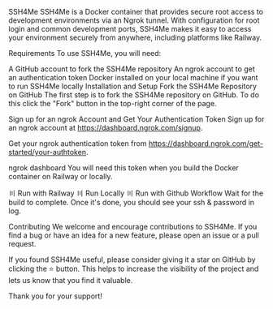 SSH4Me
SSH4Me is a Docker container that provides secure root access to development environments via an Ngrok tunnel. With configuration for root login and common development ports, SSH4Me makes it easy to access your environment securely from anywhere, including platforms like Railway.

Requirements
To use SSH4Me, you will need:

A GitHub account to fork the SSH4Me repository
An ngrok account to get an authentication token
Docker installed on your local machine if you want to run SSH4Me locally
Installation and Setup
Fork the SSH4Me Repository on GitHub
The first step is to fork the SSH4Me repository on GitHub. To do this click the "Fork" button in the top-right corner of the page.

Sign up for an ngrok Account and Get Your Authentication Token
Sign up for an ngrok account at https://dashboard.ngrok.com/signup.

Get your ngrok authentication token from https://dashboard.ngrok.com/get-started/your-authtoken.

ngrok dashboard
You will need this token when you build the Docker container on Railway or locally.

〣 Run with Railway
〣 Run Locally
〣 Run with Github Workflow
Wait for the build to complete. Once it's done, you should see your ssh & password in log.

Contributing
We welcome and encourage contributions to SSH4Me. If you find a bug or have an idea for a new feature, please open an issue or a pull request.

If you found SSH4Me useful, please consider giving it a star on GitHub by clicking the ⭐️ button. This helps to increase the visibility of the project and lets us know that you find it valuable.

Thank you for your support!
